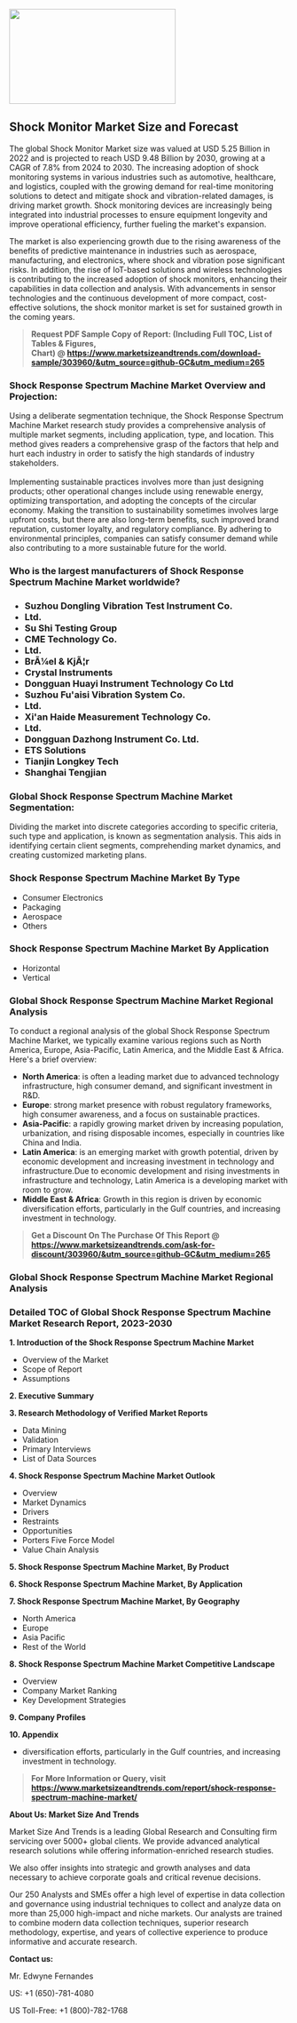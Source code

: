 <p><img class="alignnone size-medium wp-image-20088" src="https://ffe5etoiles.com/wp-content/uploads/2024/12/MST1-300x171.png" alt="" width="300" height="171" /></p><h2>Shock Monitor Market Size and Forecast</h2><p>The global Shock Monitor Market size was valued at USD 5.25 Billion in 2022 and is projected to reach USD 9.48 Billion by 2030, growing at a CAGR of 7.8% from 2024 to 2030. The increasing adoption of shock monitoring systems in various industries such as automotive, healthcare, and logistics, coupled with the growing demand for real-time monitoring solutions to detect and mitigate shock and vibration-related damages, is driving market growth. Shock monitoring devices are increasingly being integrated into industrial processes to ensure equipment longevity and improve operational efficiency, further fueling the market's expansion.</p><p>The market is also experiencing growth due to the rising awareness of the benefits of predictive maintenance in industries such as aerospace, manufacturing, and electronics, where shock and vibration pose significant risks. In addition, the rise of IoT-based solutions and wireless technologies is contributing to the increased adoption of shock monitors, enhancing their capabilities in data collection and analysis. With advancements in sensor technologies and the continuous development of more compact, cost-effective solutions, the shock monitor market is set for sustained growth in the coming years.</p></p><blockquote id="" class=""><strong>Request PDF Sample Copy of Report: (Including Full TOC, List of Tables &amp; Figures, Chart)&nbsp;@&nbsp;<strong><a href="https://www.marketsizeandtrends.com/download-sample/303960/&utm_source=github-GC&utm_medium=265" target="_blank">https://www.marketsizeandtrends.com/download-sample/303960/&utm_source=github-GC&utm_medium=265</a></strong></strong></blockquote><h3 id="" class="">Shock Response Spectrum Machine Market&nbsp;Overview and Projection:</h3><p id="" class="">Using a deliberate segmentation technique, the Shock Response Spectrum Machine Market research study provides a comprehensive analysis of multiple market segments, including application, type, and location. This method gives readers a comprehensive grasp of the factors that help and hurt each industry in order to satisfy the high standards of industry stakeholders. <br /> <br />Implementing sustainable practices involves more than just designing products; other operational changes include using renewable energy, optimizing transportation, and adopting the concepts of the circular economy. Making the transition to sustainability sometimes involves large upfront costs, but there are also long-term benefits, such improved brand reputation, customer loyalty, and regulatory compliance. By adhering to environmental principles, companies can satisfy consumer demand while also contributing to a more sustainable future for the world.</p><h3 id="" class="">Who is the largest manufacturers of&nbsp;Shock Response Spectrum Machine Market worldwide?</h3><h3 class=""><p><ul><li>Suzhou Dongling Vibration Test Instrument Co. </li><li> Ltd. </li><li> Su Shi Testing Group </li><li> CME Technology Co. </li><li> Ltd. </li><li> BrÃ¼el & KjÃ¦r </li><li> Crystal Instruments </li><li> Dongguan Huayi Instrument Technology Co Ltd </li><li> Suzhou Fu'aisi Vibration System Co. </li><li> Ltd. </li><li> Xi'an Haide Measurement Technology Co. </li><li> Ltd. </li><li> Dongguan Dazhong Instrument Co. Ltd. </li><li> ETS Solutions </li><li> Tianjin Longkey Tech </li><li> Shanghai Tengjian</li></ul></p></h3><h3 id="" class="">Global&nbsp;Shock Response Spectrum Machine Market Segmentation:</h3><p id="" class="">Dividing the market into discrete categories according to specific criteria, such type and application, is known as segmentation analysis. This aids in identifying certain client segments, comprehending market dynamics, and creating customized marketing plans.</p><h3 id="" class="">Shock Response Spectrum Machine Market&nbsp;By Type</h3><p><p><ul><li>Consumer Electronics</li><li> Packaging</li><li> Aerospace</li><li> Others</p></li></ul></p></p><h3 id="" class="">Shock Response Spectrum Machine Market&nbsp;By Application</h3><p class=""><p><ul><li>Horizontal</li><li> Vertical</li></ul></p></p><h3 id="" class="">Global Shock Response Spectrum Machine Market Regional Analysis</h3><p id="" class="">To conduct a regional analysis of the global Shock Response Spectrum Machine Market, we typically examine various regions such as North America, Europe, Asia-Pacific, Latin America, and the Middle East &amp; Africa. Here's a brief overview:</p><ul><li><strong>North America</strong>: is often a leading market due to advanced technology infrastructure, high consumer demand, and significant investment in R&amp;D.</li><li><strong>Europe</strong>: strong market presence with robust regulatory frameworks, high consumer awareness, and a focus on sustainable practices.</li><li><strong>Asia-Pacific</strong>: a rapidly growing market driven by increasing population, urbanization, and rising disposable incomes, especially in countries like China and India.</li><li><strong>Latin America</strong>: is an emerging market with growth potential, driven by economic development and increasing investment in technology and infrastructure.Due to economic development and rising investments in infrastructure and technology, Latin America is a developing market with room to grow.</li><li><strong>Middle East &amp; Africa</strong>: Growth in this region is driven by economic diversification efforts, particularly in the Gulf countries, and increasing investment in technology.</li></ul><blockquote id="" class=""><strong>Get a Discount On The Purchase Of This Report @ <strong><a href="https://www.marketsizeandtrends.com/ask-for-discount/303960/&utm_source=github-GC&utm_medium=265" target="_blank">https://www.marketsizeandtrends.com/ask-for-discount/303960/&utm_source=github-GC&utm_medium=265</a></strong></strong></blockquote><h3 id="" class="">Global Shock Response Spectrum Machine Market Regional Analysis</h3><h3 id="" class="">Detailed TOC of Global Shock Response Spectrum Machine Market Research Report, 2023-2030</h3><p id="" class=""><strong>1. Introduction of the Shock Response Spectrum Machine Market</strong></p><ul><li>Overview of the Market</li><li>Scope of Report</li><li>Assumptions</li></ul><p id="" class=""><strong>2. Executive Summary</strong></p><p id="" class=""><strong>3. Research Methodology of Verified Market Reports</strong></p><ul><li>Data Mining</li><li>Validation</li><li>Primary Interviews</li><li>List of Data Sources</li></ul><p id="" class=""><strong>4. Shock Response Spectrum Machine Market Outlook</strong></p><ul><li>Overview</li><li>Market Dynamics</li><li>Drivers</li><li>Restraints</li><li>Opportunities</li><li>Porters Five Force Model</li><li>Value Chain Analysis</li></ul><p id="" class=""><strong>5. Shock Response Spectrum Machine Market, By Product</strong></p><p id="" class=""><strong>6. Shock Response Spectrum Machine Market, By Application</strong></p><p id="" class=""><strong>7. Shock Response Spectrum Machine Market, By Geography</strong></p><ul><li>North America</li><li>Europe</li><li>Asia Pacific</li><li>Rest of the World</li></ul><p id="" class=""><strong>8. Shock Response Spectrum Machine Market Competitive Landscape</strong></p><ul><li>Overview</li><li>Company Market Ranking</li><li>Key Development Strategies</li></ul><p id="" class=""><strong>9. Company Profiles</strong></p><p id="" class=""><strong>10. Appendix</strong></p><ul><li>diversification efforts, particularly in the Gulf countries, and increasing investment in technology.</li></ul><blockquote id="" class=""><strong>For More Information or Query, visit <strong><strong><a href="https://www.marketsizeandtrends.com/report/shock-response-spectrum-machine-market/" target="_blank">https://www.marketsizeandtrends.com/report/shock-response-spectrum-machine-market/</a></strong></strong></strong></blockquote><p id="" class=""><strong>About Us: Market Size And Trends</strong></p><p id="" class="">Market Size And Trends is a leading Global Research and Consulting firm servicing over 5000+ global clients. We provide advanced analytical research solutions while offering information-enriched research studies.</p><p id="" class="">We also offer insights into strategic and growth analyses and data necessary to achieve corporate goals and critical revenue decisions.</p><p id="" class="">Our 250 Analysts and SMEs offer a high level of expertise in data collection and governance using industrial techniques to collect and analyze data on more than 25,000 high-impact and niche markets. Our analysts are trained to combine modern data collection techniques, superior research methodology, expertise, and years of collective experience to produce informative and accurate research.</p><p id="" class=""><strong>Contact us:</strong></p><p id="" class="">Mr. Edwyne Fernandes</p><p id="" class="">US: +1 (650)-781-4080</p><p id="" class="">US Toll-Free: +1 (800)-782-1768</p>
